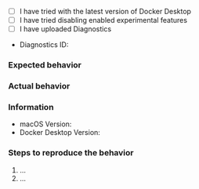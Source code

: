 <!--

************************************************************************************
*READ ME FIRST*

This repository is for reporting bugs with the Docker Desktop for Mac software,
which we respond to on a best-effort basis.

Support requests in this repository (i.e., trouble installing or using the
software) will be ignored, but personalized support is available to Docker Pro and
Team customers at https://hub.docker.com/support/desktop/, and community support is
available from the Docker community Slack (https://www.docker.com/docker-community).

Issues without a clear title, description, and diagnostics ID cannot be debugged,
and will be closed.
************************************************************************************

-->


<!-- Click these checkboxes after submitting, or place an "x" in them. -->
  - [ ] I have tried with the latest version of Docker Desktop
  - [ ] I have tried disabling enabled experimental features
  - [ ] I have uploaded Diagnostics
  - Diagnostics ID:

### Expected behavior

### Actual behavior

### Information
<!--
Please, help us understand the problem.  For instance:
  - Is it reproducible?
  - Is the problem new?
  - Did the problem appear with an update?
  - A reproducible case if this is a bug, Dockerfiles FTW.
-->
  - macOS Version:
  - Docker Desktop Version:

### Steps to reproduce the behavior
<!--
A reproducible case, Dockerfiles FTW.
-->

  1. ...
  2. ...
